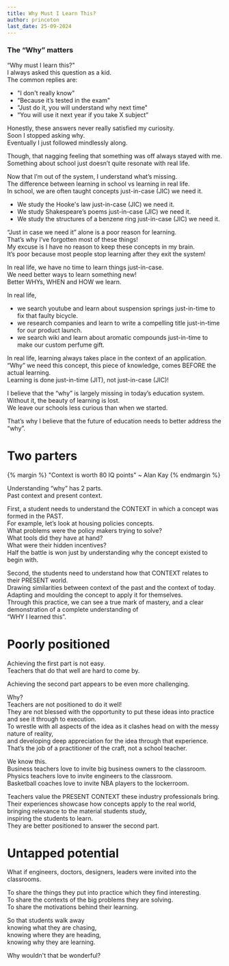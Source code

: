 ```yaml
---
title: Why Must I Learn This?
author: princeton
last_date: 25-09-2024
---
```


### The “Why” matters

“Why must I learn this?"<br>
I always asked this question as a kid. <br>
The common replies are:<br>
- "I don't really know"
- “Because it’s tested in the exam"
- "Just do it, you will understand why next time"
- “You will use it next year if you take X subject”

Honestly, these answers never really satisfied my curiosity.<br>
Soon I stopped asking why.<br>
Eventually I just followed mindlessly along.<br>

Though, that nagging feeling that something was off always stayed with me.<br>
Something about school just doesn’t quite resonate with real life.<br>

Now that I’m out of the system, I understand what’s missing.<br>
The difference between learning in school vs learning in real life.<br>
In school, we are often taught concepts just-in-case (JIC) we need it.<br>
- We study the Hooke's law just-in-case (JIC) we need it.
- We study Shakespeare’s poems just-in-case (JIC) we need it.
- We study the structures of a benzene ring just-in-case (JIC) we need it.

“Just in case we need it” alone is a poor reason for learning.<br>
That’s why I’ve forgotten most of these things!<br>
My excuse is I have no reason to keep these concepts in my brain.<br>
It’s poor because most people stop learning after they exit the system!<br>

In real life, we have no time to learn things just-in-case.<br>
We need better ways to learn something new!<br>
Better WHYs, WHEN and HOW we learn.<br>

In real life,<br>
- we search youtube and learn about suspension springs just-in-time to fix that faulty bicycle.<br>
- we research companies and learn to write a compelling title just-in-time for our product launch.<br>
- we search wiki and learn about aromatic compounds just-in-time to make our custom perfume gift.<br>

In real life, learning always takes place in the context of an application.<br>
“Why” we need this concept, this piece of knowledge, comes BEFORE the actual learning.<br>
Learning is done just-in-time (JIT), not just-in-case (JIC)!<br>

I believe that the “why” is largely missing in today’s education system.<br>
Without it, the beauty of learning is lost.<br>
We leave our schools less curious than when we started.<br>

That’s why I believe that the future of education needs to better address the “why”.<br>


# Two parters

{% margin %}
"Context is worth 80 IQ points" ~ Alan Kay
{% endmargin %}

Understanding “why” has 2 parts.<br>
Past context and present context.<br>

First, a student needs to understand the CONTEXT in which a concept was formed in the PAST.<br>
For example, let’s look at housing policies concepts.<br>
What problems were the policy makers trying to solve?<br>
What tools did they have at hand?<br>
What were their hidden incentives?<br>
Half the battle is won just by understanding why the concept existed to begin with.<br>

Second, the students need to understand how that CONTEXT relates to their PRESENT world.<br>
Drawing similarities between context of the past and the context of today.<br>
Adapting and moulding the concept to apply it for themselves.<br>
Through this practice, we can see a true mark of mastery, and a clear demonstration of a complete understanding of <br>“WHY I learned this”.<br>



# Poorly positioned

Achieving the first part is not easy.<br>
Teachers that do that well are hard to come by.<br>

Achieving the second part appears to be even more challenging.<br>

Why?<br>
Teachers are not positioned to do it well!<br>
They are not blessed with the opportunity to put these ideas into practice and see it through to execution.<br>
To wrestle with all aspects of the idea as it clashes head on with the messy nature of reality,<br>
and developing deep appreciation for the idea through that experience.<br>
That’s the job of a practitioner of the craft, not a school teacher.<br>

We know this.<br>
Business teachers love to invite big business owners to the classroom.<br>
Physics teachers love to invite engineers to the classroom.<br>
Basketball coaches love to invite NBA players to the lockerroom.<br>

Teachers value the PRESENT CONTEXT these industry professionals bring.<br>
Their experiences showcase how concepts apply to the real world,<br>
bringing relevance to the material students study,<br>
inspiring the students to learn.<br>
They are better positioned to answer the second part.<br>


# Untapped potential

What if engineers, doctors, designers, leaders were invited into the classrooms.<br>

To share the things they put into practice which they find interesting.<br>
To share the contexts of the big problems they are solving.<br>
To share the motivations behind their learning.<br>

So that students walk away <br>
knowing what they are chasing,<br>
knowing where they are heading,<br>
knowing why they are learning.<br>

Why wouldn't that be wonderful?<br>

